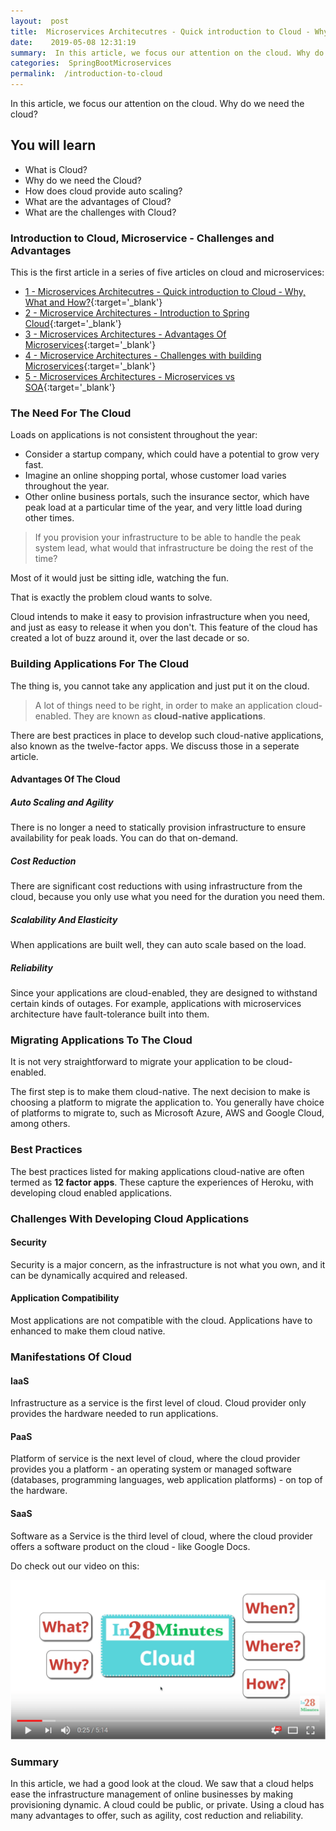 ```yaml
---
layout:  post
title:  Microservices Architecutres - Quick introduction to Cloud - Why, What and How?
date:    2019-05-08 12:31:19
summary:  In this article, we focus our attention on the cloud. Why do we need the cloud?
categories:  SpringBootMicroservices
permalink:  /introduction-to-cloud
---
```


In this article, we focus our attention on the cloud. Why do we need the cloud?

## You will learn
- What is Cloud?
- Why do we need the Cloud?
- How does cloud provide auto scaling?
- What are the advantages of Cloud?
- What are the challenges with Cloud?

### Introduction to Cloud, Microservice - Challenges and Advantages

This is the first article in a series of five articles on cloud and microservices:
- [1 - Microservices Architecutres - Quick introduction to Cloud - Why, What and How?](/introduction-to-cloud){:target='_blank'}
- [2 - Microservice Architectures - Introduction to Spring Cloud](/introduction-to-spring-cloud){:target='_blank'}
- [3 - Microservices Architectures - Advantages Of Microservices](/microservice-architectures-advantages-of-microservices){:target='_blank'}
- [4 - Microservice Architectures - Challenges with building Microservices](/microservice-architectures-challenges-with-microservices){:target='_blank'}
- [5 - Microservices Architectures - Microservices vs SOA](/microservice-architectures-soa-vs-microservices){:target='_blank'}


### The Need For The Cloud

Loads on applications is not consistent throughout the year:
- Consider a startup company, which could have a potential to grow very fast.
- Imagine an online shopping portal, whose customer load varies throughout the year. 
- Other online business portals, such the insurance sector, which have peak load at a particular time of the year, and very little load during other times.

> If you provision your infrastructure to be able to handle the peak system lead, what would that infrastructure be doing the rest of the time? 

Most of it would just be sitting idle, watching the fun. 

That is exactly the problem cloud wants to solve.

Cloud intends to make it easy to provision infrastructure when you need, and just as easy to release it when you don't. This feature of the cloud has created a lot of buzz around it, over the last decade or so.  

### Building Applications For The Cloud

The thing is, you cannot take any application and just put it on the cloud. 

> A lot of things need to be right, in order to make an application cloud-enabled. They are known as **cloud-native applications**. 

There are best practices in place to develop such cloud-native applications, also known as the twelve-factor apps. We discuss those in a seperate article.

#### Advantages Of The Cloud

##### Auto Scaling and Agility

There is no longer a need to statically provision infrastructure to ensure availability for peak loads. You can do that on-demand.

##### Cost Reduction

There are significant cost reductions with using infrastructure from the cloud, because you only use what you need for the duration you need them.

##### Scalability And Elasticity

When applications are built well, they can auto scale based on the load.

##### Reliability 

Since your applications are cloud-enabled, they are designed to withstand certain kinds of outages. For example, applications with microservices architecture have fault-tolerance built into them. 

### Migrating Applications To The Cloud

It is not very straightforward to migrate your application to be cloud-enabled. 

The first step is to make them cloud-native. The next decision to make is choosing a platform to migrate the application to. You generally have choice of platforms to migrate to, such as Microsoft Azure, AWS and Google Cloud, among others.

### Best Practices

The best practices listed for making applications cloud-native are often termed as **12 factor apps**. These capture the experiences of Heroku, with developing cloud enabled applications. 

### Challenges With Developing Cloud Applications

#### Security

Security is a major concern, as the infrastructure is not what you own, and it can be dynamically acquired and released. 

#### Application Compatibility

Most applications are not compatible with the cloud. Applications have to enhanced to make them cloud native.

### Manifestations Of Cloud

#### IaaS

Infrastructure as a service is the first level of cloud. Cloud provider only provides the hardware needed to run applications.

#### PaaS 

Platform of service is the next level of cloud, where the cloud provider provides you a platform - an operating system or managed software (databases, programming languages, web application platforms) - on top of the hardware. 

#### SaaS

Software as a Service is the third level of cloud, where the cloud provider offers a software product on the cloud - like Google Docs.

Do check out our video on this:

[![image info](/images/Capture-056-01.png)](https://www.youtube.com/watch?v=rxTNUw0wp-U)

### Summary

In this article, we had a good look at the cloud. We saw that a cloud helps ease the infrastructure management of online businesses by making provisioning dynamic. A cloud could be public, or private. Using a cloud has many advantages to offer, such as agility, cost reduction and reliability.

